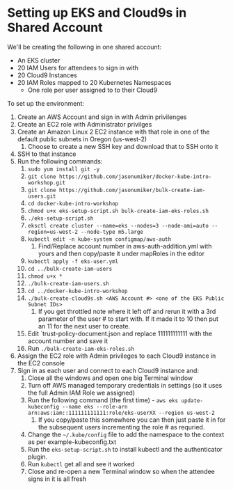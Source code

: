 # Setting up EKS and Cloud9s in Shared Account

We'll be creating the following in one shared account:
* An EKS cluster
* 20 IAM Users for attendees to sign in with
* 20 Cloud9 Instances
* 20 IAM Roles mapped to 20 Kubernetes Namespaces
    * One role per user assigned to to their Cloud9

To set up the environment:
1. Create an AWS Account and sign in with Admin privilenges
1. Create an EC2 role with Administrator privilges
1. Create an Amazon Linux 2 EC2 instance with that role in one of the default public subnets in Oregon (us-west-2)
    1. Choose to create a new SSH key and download that to SSH onto it
1. SSH to that instance
1. Run the following commands:
    1. `sudo yum install git -y`
    1. `git clone https://github.com/jasonumiker/docker-kube-intro-workshop.git`
    1. `git clone https://github.com/jasonumiker/bulk-create-iam-users.git`
    1. `cd docker-kube-intro-workshop`
    1. `chmod u+x eks-setup-script.sh bulk-create-iam-eks-roles.sh`
    1. `./eks-setup-script.sh`
    1. `eksctl create cluster --name=eks --nodes=3 --node-ami=auto --region=us-west-2 --node-type m5.large`
    1. `kubectl edit -n kube-system configmap/aws-auth`
        1. Find/Replace account number in aws-auth-addition.yml with yours and then copy/paste it under mapRoles in the editor
    1. `kubectl apply -f eks-user.yml`
    1. `cd ../bulk-create-iam-users`
    1. `chmod u+x *`
    1. `./bulk-create-iam-users.sh`
    1. `cd ../docker-kube-intro-workshop`
    1. `./bulk-create-cloud9s.sh <AWS Account #> <one of the EKS Public Subnet IDs>`
        1. If you get throttled note where it left off and rerun it with a 3rd parameter of the user # to start with. If it made it to 10 then put an 11 for the next user to create.
    1. Edit `trust-policy-document.json and replace 111111111111 with the account number and save it
    1. Run `./bulk-create-iam-eks-roles.sh`
1. Assign the EC2 role with Admin privileges to each Cloud9 instance in the EC2 console
1. Sign in as each user and connect to each Cloud9 instance and:
    1. Close all the windows and open one big Terminal window
    1. Turn off AWS managed temporary credentials in settings (so it uses the full Admin IAM Role we assigned)
    1. Run the following command (the first time) - `aws eks update-kubeconfig --name eks --role-arn arn:aws:iam::111111111111:role/eks-userXX --region us-west-2`
        1. If you copy/paste this somewhere you can then just paste it in for the subsequent users incrementing the role # as requried.
    1. Change the `~/.kube/config` file to add the namespace to the context as per example-kubeconfig.txt
    1. Run the `eks-setup-script.sh` to install kubectl and the authenticator plugin.
    1. Run `kubectl` get all and see it worked
    1. Close and re-open a new Terminal window so when the attendee signs in it is all fresh
